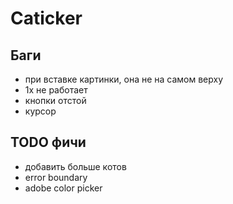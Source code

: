 # Caticker

## Баги

- при вставке картинки, она не на самом верху
- 1x не работает
- кнопки отстой
- курсор

## TODO фичи

- добавить больше котов
- error boundary
- adobe color picker
